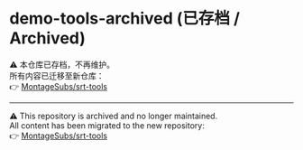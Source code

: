 # demo-tools-archived (已存档 / Archived)

⚠️ 本仓库已存档，不再维护。  
所有内容已迁移至新仓库：  
👉 [MontageSubs/srt-tools](https://github.com/MontageSubs/srt-tools)

---

⚠️ This repository is archived and no longer maintained.  
All content has been migrated to the new repository:  
👉 [MontageSubs/srt-tools](https://github.com/MontageSubs/srt-tools)
